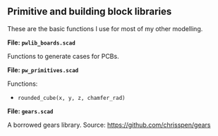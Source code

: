 Primitive and building block libraries
--------------------------------------

These are the basic functions I use for most of my other modelling.

**File: `pwlib_boards.scad`**

Functions to generate cases for PCBs.

**File: `pw_primitives.scad`**

Functions:

 -  `rounded_cube(x, y, z, chamfer_rad)`

**File: `gears.scad`**

A borrowed gears library.  Source: https://github.com/chrisspen/gears

